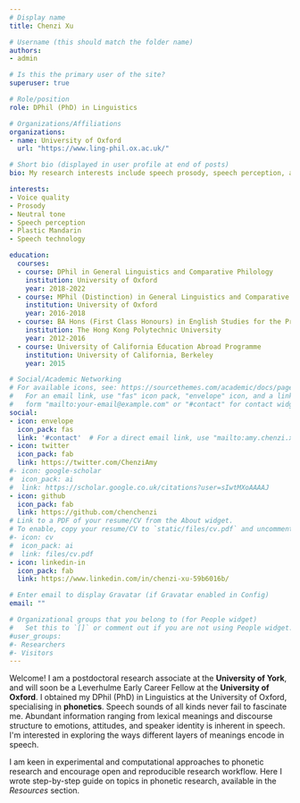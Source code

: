 ```yaml
---
# Display name
title: Chenzi Xu

# Username (this should match the folder name)
authors:
- admin

# Is this the primary user of the site?
superuser: true

# Role/position
role: DPhil (PhD) in Linguistics

# Organizations/Affiliations
organizations:
- name: University of Oxford
  url: "https://www.ling-phil.ox.ac.uk/"

# Short bio (displayed in user profile at end of posts)
bio: My research interests include speech prosody, speech perception, and speech technology.

interests:
- Voice quality
- Prosody
- Neutral tone
- Speech perception
- Plastic Mandarin
- Speech technology

education:
  courses:
  - course: DPhil in General Linguistics and Comparative Philology
    institution: University of Oxford
    year: 2018-2022
  - course: MPhil (Distinction) in General Linguistics and Comparative Philology
    institution: University of Oxford
    year: 2016-2018
  - course: BA Hons (First Class Honours) in English Studies for the Professions Minor in Translation and Bilingual Communication
    institution: The Hong Kong Polytechnic University
    year: 2012-2016
  - course: University of California Education Abroad Programme 
    institution: University of California, Berkeley
    year: 2015

# Social/Academic Networking
# For available icons, see: https://sourcethemes.com/academic/docs/page-builder/#icons
#   For an email link, use "fas" icon pack, "envelope" icon, and a link in the
#   form "mailto:your-email@example.com" or "#contact" for contact widget.
social:
- icon: envelope
  icon_pack: fas
  link: '#contact'  # For a direct email link, use "mailto:amy.chenzi.xu@gmail.com".
- icon: twitter
  icon_pack: fab
  link: https://twitter.com/ChenziAmy
#- icon: google-scholar
#  icon_pack: ai
#  link: https://scholar.google.co.uk/citations?user=sIwtMXoAAAAJ
- icon: github
  icon_pack: fab
  link: https://github.com/chenchenzi
# Link to a PDF of your resume/CV from the About widget.
# To enable, copy your resume/CV to `static/files/cv.pdf` and uncomment the lines below.
#- icon: cv
#  icon_pack: ai
#  link: files/cv.pdf
- icon: linkedin-in
  icon_pack: fab
  link: https://www.linkedin.com/in/chenzi-xu-59b6016b/  

# Enter email to display Gravatar (if Gravatar enabled in Config)
email: ""

# Organizational groups that you belong to (for People widget)
#   Set this to `[]` or comment out if you are not using People widget.
#user_groups:
#- Researchers
#- Visitors
---
```


Welcome! I am a postdoctoral research associate at the **University of York**, and will soon be a Leverhulme Early Career Fellow at the **University of Oxford**. I obtained my DPhil (PhD) in Linguistics at the University of Oxford, specialising in **phonetics**. Speech sounds of all kinds never fail to fascinate me. Abundant information ranging from lexical meanings and discourse structure to emotions, attitudes, and speaker identity is inherent in speech. I'm interested in exploring the ways different layers of meanings encode in speech. 

I am keen in experimental and computational approaches to phonetic research and encourage open and reproducible research workflow. Here I wrote step-by-step guide on topics in phonetic research, available in the *Resources* section. 
